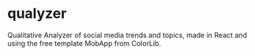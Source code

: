 # qualyzer
Qualitative Analyzer of social media trends and topics, made in React and using the free template MobApp from ColorLib.